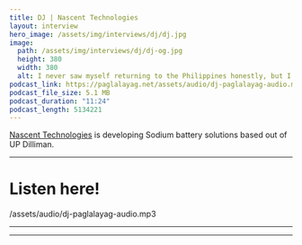 ```yaml
---
title: DJ | Nascent Technologies
layout: interview
hero_image: /assets/img/interviews/dj/dj.jpg
image:
  path: /assets/img/interviews/dj/dj-og.jpg
  height: 380
  width: 380
  alt: I never saw myself returning to the Philippines honestly, but I wanted to build my own startup.
podcast_link: https://paglalayag.net/assets/audio/dj-paglalayag-audio.mp3
podcast_file_size: 5.1 MB
podcast_duration: "11:24"
podcast_length: 5134221
---
```


[Nascent Technologies](https://www.nascentbatteries.com/) is developing Sodium battery solutions based out of UP Dilliman.

-----------------

# Listen here!

/assets/audio/dj-paglalayag-audio.mp3

-----------------

-----------------
